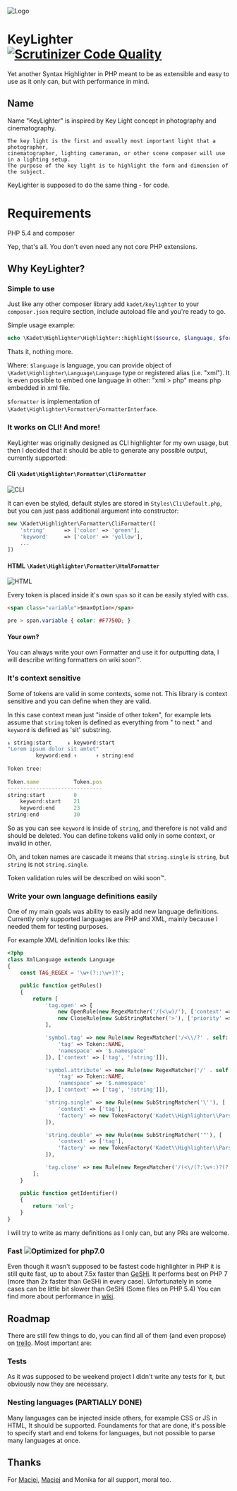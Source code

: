 ![Logo](http://kadet.net/keylighter/logo.png)
# KeyLighter [![Scrutinizer Code Quality](https://scrutinizer-ci.com/g/kadet1090/KeyLighter/badges/quality-score.png?b=master)](https://scrutinizer-ci.com/g/kadet1090/KeyLighter/?branch=master)

Yet another Syntax Highlighter in PHP meant to be as extensible 
and easy to use as it only can, but with performance in mind.

## Name
Name "KeyLighter" is inspired by Key Light concept in photography and cinematography.

    The key light is the first and usually most important light that a photographer, 
    cinematographer, lighting cameraman, or other scene composer will use in a lighting setup. 
    The purpose of the key light is to highlight the form and dimension of the subject.

KeyLighter is supposed to do the same thing - for code.

# Requirements
 
PHP 5.4 and composer

Yep, that's all. You don't even need any not core PHP extensions.

## Why KeyLighter?

### Simple to use
Just like any other composer library add `kadet/keylighter` to your 
`composer.json` require section, include autoload file and you're ready to go.

Simple usage example:
```php
echo \Kadet\Highlighter\Highlighter::highlight($source, $language, $formatter); 
```
Thats it, nothing more.

Where:
`$language` is language, you can provide object of `\Kadet\Highlighter\Language\Language` type or registered alias (i.e. "xml"). It is even possible to embed one language in other: "xml > php" means php embedded in xml file. 

`$formatter` is implementation of `\Kadet\Highlighter\Formatter\FormatterInterface`.

### It works on CLI! And more!
KeyLighter was originally designed as CLI highlighter for my own usage, 
but then I decided that it should be able to generate any possible output, 
currently supported:

#### Cli `\Kadet\Highlighter\Formatter\CliFormatter`
![CLI](http://kadet.net/keylighter/php-cli.png)

It can even be styled, default styles are stored in `Styles\Cli\Default.php`, but you can just pass additional argument into constructor:

```php
new \Kadet\Highlighter\Formatter\CliFormatter([
    'string'      => ['color' => 'green'],
    'keyword'     => ['color' => 'yellow'],
    ...
])
```

#### HTML `\Kadet\Highlighter\Formatter\HtmlFormatter`
![HTML](http://kadet.net/keylighter/php-html.png)

Every token is placed inside it's own `span` so it can be easily styled with css. 

```html
<span class="variable">$maxOption</span>
```

```css
pre > span.variable { color: #F7750D; }
```
#### Your own?
You can always write your own Formatter and use it for outputting data, 
I will describe writing formatters on wiki soon™.


### It's context sensitive 
Some of tokens are valid in some contexts, some not. This library 
is context sensitive and you can define when they are valid.

In this case context mean just "inside of other token", 
for example lets assume that `string` token is defined 
as everything from " to next " and `keyword` is 
defined as 'sit' substring.

```js
↓ string:start     ↓ keyword:start
"Lorem ipsum dolor sit amtet"
         keyword:end ↑      ↑ string:end
         
Token tree:
        
Token.name           Token.pos
------------------------------
string:start         0
    keyword:start    21
    keyword:end      23
string:end           30
```

So as you can see `keyword` is inside of `string`, 
and therefore is not valid and should be deleted. 
You can define tokens valid only in some context, or invalid in other.

Oh, and token names are cascade it means that `string.single` is `string`,
but `string` is not `string.single`.

Token validation rules will be described on wiki soon™.

### Write your own language definitions easily
One of my main goals was ability to easily add new language definitions.
Currently only supported languages are PHP and XML, 
mainly because I needed them for testing purposes.

For example XML definition looks like this:
```php
<?php
class XmlLanguage extends Language
{
    const TAG_REGEX = '\w+(?::\w+)?';

    public function getRules()
    {
        return [
            'tag.open' => [
                new OpenRule(new RegexMatcher('/(<\w)/'), ['context' => ['!tag']]),
                new CloseRule(new SubStringMatcher('>'), ['priority' => -1, 'context' => ['!string']])
            ],

            'symbol.tag' => new Rule(new RegexMatcher('/<\\/?' . self::IDENTIFIER . '/', [
                'tag' => Token::NAME,
                'namespace' => '$.namespace'
            ]), ['context' => ['tag', '!string']]),

            'symbol.attribute' => new Rule(new RegexMatcher('/' . self::IDENTIFIER . '=/', [
                'tag' => Token::NAME,
                'namespace' => '$.namespace'
            ]), ['context' => ['tag', '!string']]),

            'string.single' => new Rule(new SubStringMatcher('\''), [
                'context' => ['tag'],
                'factory' => new TokenFactory('Kadet\\Highlighter\\Parser\\MarkerToken'),
            ]),

            'string.double' => new Rule(new SubStringMatcher('"'), [
                'context' => ['tag'],
                'factory' => new TokenFactory('Kadet\\Highlighter\\Parser\\MarkerToken'),
            ]),

            'tag.close' => new Rule(new RegexMatcher('/(<\/(?:\w+:)?(?:\w+)>)/')),
        ];
    }

    public function getIdentifier()
    {
        return 'xml';
    }
}
```

I will try to write as many definitions as I only can, 
but any PRs are welcome.

### Fast ![Optimized for php7.0](https://img.shields.io/badge/optimized%20for-PHP%207-8892BF.svg)
Even though it wasn't supposed to be fastest code highlighter in PHP 
it is still quite fast, up to about 7.5x faster than [GeSHi](http://geshi.org/).
It performs best on PHP 7 (more than 2x faster than GeSHi in every case).
Unfortunately in some cases can be little bit slower than GeSHi (Some files on PHP 5.4)
You can find more about performance in [wiki](https://github.com/kadet1090/KeyLighter/wiki/Performance).

## Roadmap
There are still few things to do, you can find all of them (and even propose) on [trello](https://trello.com/b/9I4CO0Te/highlighter). Most important are:

### Tests
As it was supposed to be weekend project I didn't write any tests for it, but obviously now they are necessary. 

### Nesting languages (PARTIALLY DONE)
Many languages can be injected inside others, for example CSS or JS in HTML, It should be supported. 
Foundaments for that are done, it's possible to specify start and end tokens for languages, 
but not possible to parse many languages at once.

## Thanks
For [Maciej](https://github.com/ksiazkowicz), [Maciej](https://github.com/sobak) and Monika for all support, moral too.
